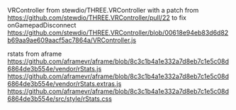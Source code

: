 VRController from stewdio/THREE.VRController with a patch from https://github.com/stewdio/THREE.VRController/pull/22 to fix onGamepadDisconnect
https://github.com/stewdio/THREE.VRController/blob/00618e94eb83d6d82b69aa9ae609aacf5ac7864a/VRController.js

rstats from aframe
https://github.com/aframevr/aframe/blob/8c3c1b4a1e332a7d8eb7c1e5c08d6864de3b554e/vendor/rStats.js
https://github.com/aframevr/aframe/blob/8c3c1b4a1e332a7d8eb7c1e5c08d6864de3b554e/vendor/rStats.extras.js
https://github.com/aframevr/aframe/blob/8c3c1b4a1e332a7d8eb7c1e5c08d6864de3b554e/src/style/rStats.css
